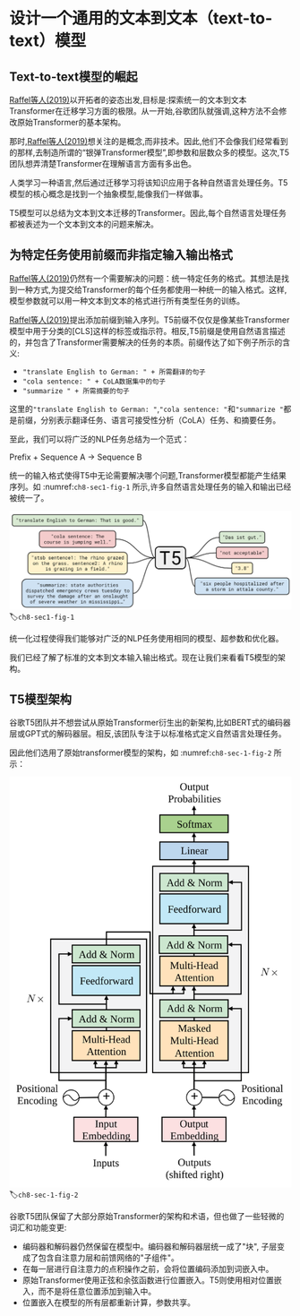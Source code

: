 # 设计一个通用的文本到文本（text-to-text）模型

## Text-to-text模型的崛起

[Raffel等人(2019)](https://arxiv.org/pdf/1910.10683)以开拓者的姿态出发,目标是:探索统一的文本到文本Transformer在迁移学习方面的极限。从一开始,谷歌团队就强调,这种方法不会修改原始Transformer的基本架构。

那时,[Raffel等人(2019)](https://arxiv.org/pdf/1910.10683)想关注的是概念,而非技术。因此,他们不会像我们经常看到的那样,去制造所谓的“银弹Transformer模型”,即参数和层数众多的模型。这次,T5团队想弄清楚Transformer在理解语言方面有多出色。

人类学习一种语言,然后通过迁移学习将该知识应用于各种自然语言处理任务。T5模型的核心概念是找到一个抽象模型,能像我们一样做事。

T5模型可以总结为文本到文本迁移的Transformer。因此,每个自然语言处理任务都被表述为一个文本到文本的问题来解决。

## 为特定任务使用前缀而非指定输入输出格式

[Raffel等人(2019)](https://arxiv.org/pdf/1910.10683)仍然有一个需要解决的问题：统一特定任务的格式。其想法是找到一种方式,为提交给Transformer的每个任务都使用一种统一的输入格式。这样,模型参数就可以用一种文本到文本的格式进行所有类型任务的训练。

[Raffel等人(2019)](https://arxiv.org/pdf/1910.10683)提出添加前缀到输入序列。T5前缀不仅仅是像某些Transformer模型中用于分类的[CLS]这样的标签或指示符。相反,T5前缀是使用自然语言描述的，并包含了Transformer需要解决的任务的本质。前缀传达了如下例子所示的含义:

- `"translate English to German: " + 所需翻译的句子`
- `"cola sentence: " + CoLA数据集中的句子`
- `"summarize " + 所需摘要的句子`

这里的`"translate English to German: "`,`"cola sentence: "`和`"summarize "`都是前缀，分别表示翻译任务、语言可接受性分析（CoLA）任务、和摘要任务。

至此，我们可以将广泛的NLP任务总结为一个范式：

Prefix + Sequence A -> Sequence B

统一的输入格式使得T5中无论需要解决哪个问题,Transformer模型都能产生结果序列。如 :numref:`ch8-sec1-fig-1` 所示,许多自然语言处理任务的输入和输出已经被统一了。

![T5根据前缀处理多种任务](screenshots/2024-05-19-16-00-44.png)
:label:`ch8-sec1-fig-1`

统一化过程使得我们能够对广泛的NLP任务使用相同的模型、超参数和优化器。

我们已经了解了标准的文本到文本输入输出格式。现在让我们来看看T5模型的架构。

## T5模型架构

谷歌T5团队并不想尝试从原始Transformer衍生出的新架构,比如BERT式的编码器层或GPT式的解码器层。相反,该团队专注于以标准格式定义自然语言处理任务。

因此他们选用了原始transformer模型的架构，如 :numref:`ch8-sec-1-fig-2` 所示：

![T5模型架构保留了原始Transformer架构](screenshots/transformers.svg)
:label:`ch8-sec-1-fig-2`

谷歌T5团队保留了大部分原始Transformer的架构和术语，但也做了一些轻微的词汇和功能变更:

- 编码器和解码器仍然保留在模型中。编码器和解码器层统一成了"块", 子层变成了包含自注意力层和前馈网络的"子组件"。
- 在每一层进行自注意力的点积操作之前，会将位置编码添加到词嵌入中。
- 原始Transformer使用正弦和余弦函数进行位置嵌入。T5则使用相对位置嵌入，而不是将任意位置添加到输入中。
- 位置嵌入在模型的所有层都重新计算，参数共享。
